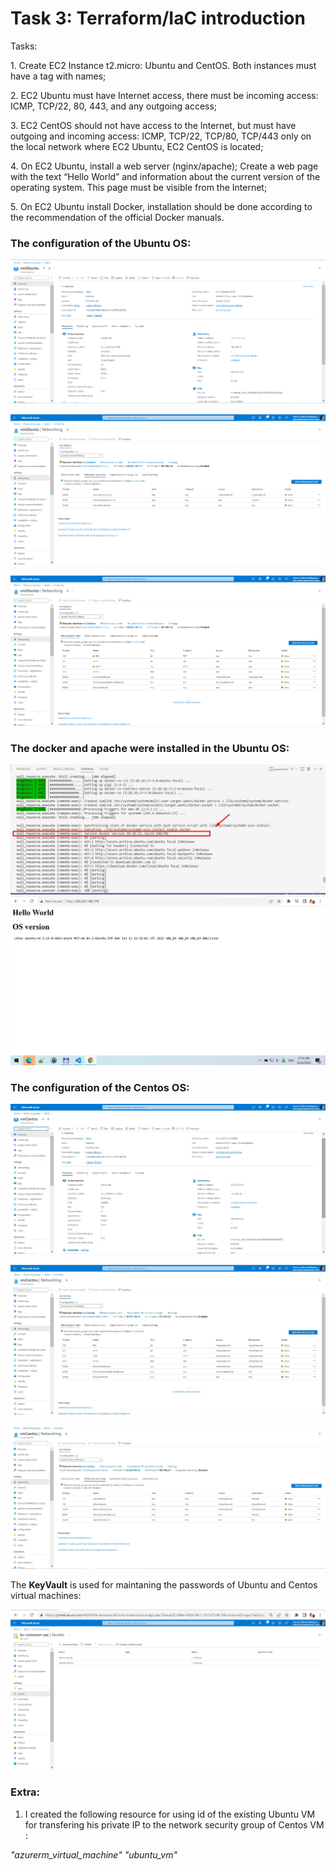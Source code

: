 # Task 3: Terraform/IaC introduction #

Tasks:
<p> 1. Create EC2 Instance t2.micro: Ubuntu and CentOS. Both instances must have a tag with names;</p>

<p> 2. EC2 Ubuntu must have Internet access, there must be incoming access: ICMP, TCP/22, 80, 443, and any outgoing access;</p>

<p> 3. EC2 CentOS should not have access to the Internet, but must have outgoing and incoming access: ICMP, TCP/22, TCP/80, TCP/443 only on the local network where EC2 Ubuntu, EC2 CentOS is located;</p>

<p> 4. On EC2 Ubuntu, install a web server (nginx/apache); Create a web page with the text “Hello World” and information about the current version of the operating system. This page must be visible from the Internet;</p>

<p> 5. On EC2 Ubuntu install Docker, installation should be done according to the recommendation of the official Docker manuals.</p>

### The configuration of the Ubuntu OS: ###

![serverUbuntu1](./images/Screenshot_3.jpg)

![serverUbuntu2](./images/Screenshot_2.jpg)

![serverUbintu3](./images/Screenshot_1.jpg)

### The docker and apache were installed in the  Ubuntu OS: ###
![docker](./images/Screenshot_7.jpg)
![apache](./images/Screenshot_8.jpg)
### The configuration of the Centos OS: ###

![serverCentos1](./images/Screenshot_4.jpg)

![serverCentos1](./images/Screenshot_5.jpg)

![serverCentos1](./images/Screenshot_6.jpg)

The **KeyVault** is used for maintaning the passwords of Ubuntu and Centos virtual machines:

![serverCentos1](./images/Screenshot_10.jpg)

### Extra: ###
1. I created the following resource for using id of the existing Ubuntu VM for transfering his private IP to the network security group of Centos VM : 

*"azurerm_virtual_machine" "ubuntu_vm"*
